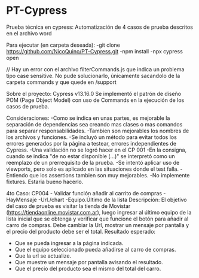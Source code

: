 # PT-Cypress

Prueba técnica en cypress:
Automatización de 4 casos de prueba descritos en el archivo word

Para ejecutar (en carpeta deseada):
-git clone https://github.com/NicoQuino/PT-Cypress.git
-npm install
-npx cypress open

// Hay un error con el archivo filterCommands.js que indica un problema tipo case sensitive. No pude solucionarlo, únicamente sacandolo de la carpeta commands y que quede en /support

Sobre el proyecto:
Cypress v13.16.0
Se implementó el patrón de diseño POM (Page Object Model) con uso de Commands en la ejecución de los casos de prueba.


Consideraciones:
-Como se indica en unas partes, es mejorable la separación de dependencias sea creando mas clases o mas comandos para separar responsabilidades.
-Tambien son mejorables los nombres de los archivos y funciones.
-Se incluyó un método para evitar todos los errores generados por la página a testear, errores independientes de Cypress.
-Una validación no se logró hacer en el CP 001
-En la consigna, cuando se indica "de no estar disponible (...)" se interpretó como un reemplazo de un prerrequisito de la prueba.
-Se intentó aplicar uso de viewports, pero solo es aplicado en las situaciones donde el test falla.
-Entiendo que los assertions tambien son muy mejorables.
-No implemente fixtures. Estaria bueno hacerlo.

4to Caso:
CP004 - Validar función añadir al carrito de compras -HayMensaje -Url./chart -Equipo.Último de la lista 
Descripción: El objetivo del caso de prueba es visitar la tienda de Movistar (https://tiendaonline.movistar.com.ar), luego ingresar al último equipo de la lista inicial que se obtenga y verificar que funcione el botón para añadir al carro de compras. Debe cambiar la Url, mostrar un mensaje por pantalla y el precio del producto debe ser el total.
Resultado esperado: 
- Que se pueda ingresar a la página indicada.
- Que el equipo seleccionado pueda añadirse al carro de compras.
- Que la url se actualize.
- Que muestre un mensaje por pantalla avisando el resultado.
- Que el precio del producto sea el mismo del total del carro.

